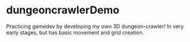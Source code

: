 # dungeoncrawlerDemo
Practicing gamedev by developing my own 3D dungeon-crawler! In very early stages, but has basic movement and grid creation.

